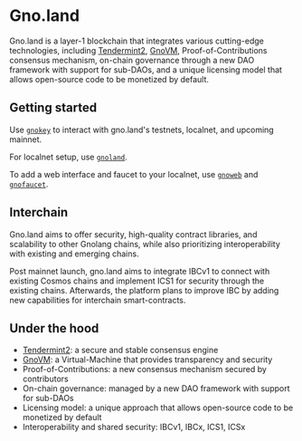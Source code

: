# Gno.land

Gno.land is a layer-1 blockchain that integrates various cutting-edge technologies, including [Tendermint2](../tm2), [GnoVM](../gnovm), Proof-of-Contributions consensus mechanism, on-chain governance through a new DAO framework with support for sub-DAOs, and a unique licensing model that allows open-source code to be monetized by default.

## Getting started

Use [`gnokey`](./cmd/gnokey) to interact with gno.land's testnets, localnet, and upcoming mainnet.

For localnet setup, use [`gnoland`](./cmd/gnoland).

To add a web interface and faucet to your localnet, use [`gnoweb`](./cmd/gnoweb) and [`gnofaucet`](../contribs/gnofaucet).

## Interchain

Gno.land aims to offer security, high-quality contract libraries, and scalability to other Gnolang chains, while also prioritizing interoperability with existing and emerging chains.

Post mainnet launch, gno.land aims to integrate IBCv1 to connect with existing Cosmos chains and implement ICS1 for security through the existing chains.
Afterwards, the platform plans to improve IBC by adding new capabilities for interchain smart-contracts.

## Under the hood

* [Tendermint2](../tm2): a secure and stable consensus engine
* [GnoVM](../gnovm): a Virtual-Machine that provides transparency and security
* Proof-of-Contributions: a new consensus mechanism secured by contributors
* On-chain governance: managed by a new DAO framework with support for sub-DAOs
* Licensing model: a unique approach that allows open-source code to be monetized by default
* Interoperability and shared security: IBCv1, IBCx, ICS1, ICSx
